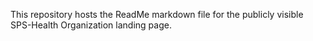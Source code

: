 This repository hosts the ReadMe markdown file for the publicly visible SPS-Health Organization landing page.

